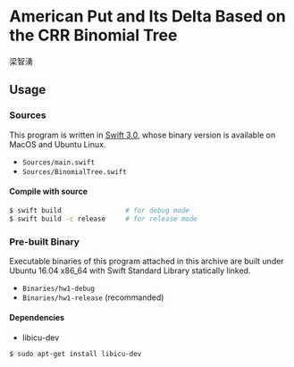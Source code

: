 American Put and Its Delta Based on the CRR Binomial Tree
=========================================================
梁智湧

## Usage
### Sources
This program is written in [Swift 3.0](https://swift.org/), whose binary version is available on MacOS and Ubuntu Linux.

- `Sources/main.swift`
- `Sources/BinomialTree.swift`

#### Compile with source
```bash
$ swift build                # for debug mode
$ swift build -c release     # for release mode
```

### Pre-built Binary
Executable binaries of this program attached in this archive are built under Ubuntu 16.04 x86_64 with Swift Standard Library statically linked.

- `Binaries/hw1-debug`
- `Binaries/hw1-release` (recommanded)

#### Dependencies

- libicu-dev

```bash
$ sudo apt-get install libicu-dev
```
